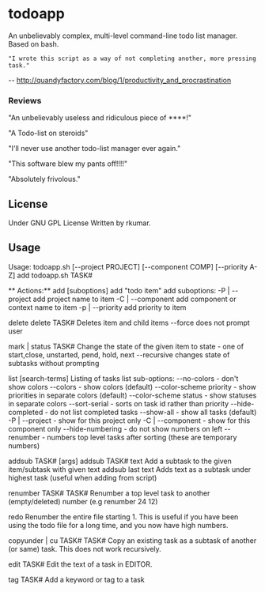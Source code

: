 # todoapp

An unbelievably complex, multi-level command-line todo list manager.  
Based on bash.

    "I wrote this script as a way of not completing another, more pressing task."
-- <http://quandyfactory.com/blog/1/productivity_and_procrastination>

### Reviews

"An unbelievably useless and ridiculous piece of ****!"

"A Todo-list on steroids"

"I'll never use another todo-list manager ever again."

"This software blew my pants off!!!!"

"Absolutely frivolous."


## License

Under GNU GPL License
Written by rkumar.

## Usage

  Usage: todoapp.sh [--project PROJECT] [--component COMP] [--priority A-Z] add <text>
         todoapp.sh <action> TASK#

**  Actions:**
  add
     [suboptions] add "todo item"
     add suboptions:
     -P | --project  add project name to item
     -C | --component add component or context name to item
     -p | --priority  add priority to item

  delete
     delete TASK#
     Deletes item and child items
     --force  does not prompt user

  mark | status TASK# <state> 
     Change the state of the given item to <state>
     state - one of start,close, unstarted, pend, hold, next
     --recursive  changes state of subtasks without prompting

  list [search-terms]
     Listing of tasks
     list sub-options:
     --no-colors  - don't show colors
     --colors     - show colors  (default)
     --color-scheme priority  - show priorities in separate colors (default)
     --color-scheme status  - show statuses in separate colors
     --sort-serial  - sorts on task id rather than priority
     --hide-completed - do not list completed tasks
     --show-all - show all tasks (default)
     -P | --project <name> - show for this project only
     -C | --component <name> - show for this component only
     --hide-numbering - do not show numbers on left
     --renumber - numbers top level tasks after sorting (these are temporary numbers)

  addsub TASK# [args]
     addsub TASK# text
        Add a subtask to the given item/subtask with given text
     addsub last text
        Adds text as a subtask under highest task (useful when adding from script)

  renumber TASK# TASK#
    Renumber a top level task to another (empty/deleted) number
    (e.g renumber 24 12)

  redo
    Renumber the entire file starting 1. This is useful if you have been
    using the todo file for a long time, and you now have high numbers.

  copyunder | cu TASK# TASK#
    Copy an existing task as a subtask of another (or same) task.
    This does not work recursively.

  edit TASK#
    Edit the text of a task in EDITOR.

  tag TASK# <tag>
    Add a keyword or tag to a task

## 
